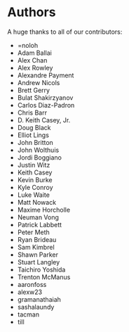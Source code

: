 Authors
=======

A huge thanks to all of our contributors:


- =noloh
- Adam Ballai
- Alex Chan
- Alex Rowley
- Alexandre Payment
- Andrew Nicols
- Brett Gerry
- Bulat Shakirzyanov
- Carlos Diaz-Padron
- Chris Barr
- D. Keith Casey, Jr.
- Doug Black
- Elliot Lings
- John Britton
- John Wolthuis
- Jordi Boggiano
- Justin Witz
- Keith Casey
- Kevin Burke
- Kyle Conroy
- Luke Waite
- Matt Nowack
- Maxime Horcholle
- Neuman Vong
- Patrick Labbett
- Peter Meth
- Ryan Brideau
- Sam Kimbrel
- Shawn Parker
- Stuart Langley
- Taichiro Yoshida
- Trenton McManus
- aaronfoss
- alexw23
- gramanathaiah
- sashalaundy
- tacman
- till
